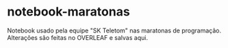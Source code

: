 # notebook-maratonas

Notebook usado pela equipe "SK Teletom" nas maratonas de programação. Alterações são feitas no OVERLEAF e salvas aqui. 
